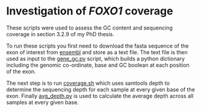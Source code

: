 # Investigation of *FOXO1* coverage
These scripts were used to assess the GC content and sequencing coverage in section 3.2.9 of my PhD thesis.

To run these scripts you first need to download the fasta sequence of the exon of interest from 
[ensembl](https://useast.ensembl.org/) and store as a text file. The text file is then used as input to the 
[gene_gc.py](https://github.com/blain1995/thesis_scripts/FOXO1_coverage/gene_gc.py) script, which builds a python 
dictionary including the 
genomic co-ordinate, base and GC boolean at each position of the exon. 

The next step is to run [coverage.sh](https://github.com/blain1995/thesis_scripts/FOXO1_coverage/coverage.sh) which 
uses samtools depth to determine the sequencing depth for each sample at every given base of the exon. Finally 
[avg_depth.py](https://github.com/blain1995/thesis_scripts/FOXO1_coverage/avg_depth.py) is used to calculate the 
average depth across all samples at every given base.   
